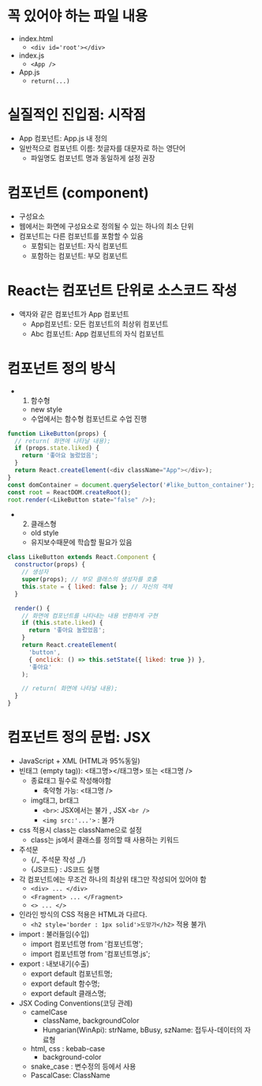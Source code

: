 # 꼭 있어야 하는 파일 내용

- index.html
  - `<div id='root'></div>`
- index.js
  - `<App />`
- App.js
  - `return(...)`

# 실질적인 진입점: 시작점

- App 컴포넌트: App.js 내 정의
- 일반적으로 컴포넌트 이름: 첫글자를 대문자로 하는 영단어
  - 파일명도 컴포넌트 명과 동일하게 설정 권장

# 컴포넌트 (component)

- 구성요소
- 웹에서는 화면에 구성요소로 정의될 수 있는 하나의 최소 단위
- 컴포넌트는 다른 컴포넌트를 포함할 수 있음
  - 포함되는 컴포넌트: 자식 컴포넌트
  - 포함하는 컴포넌트: 부모 컴포넌트

# React는 컴포넌트 단위로 소스코드 작성

- 액자와 같은 컴포넌트가 App 컴포넌트
  - App컴포넌트: 모든 컴포넌트의 최상위 컴포넌트
  - Abc 컴포넌트: App 컴포넌트의 자식 컴포넌트

# 컴포넌트 정의 방식

- 1. 함수형
  - new style
  - 수업에서는 함수형 컴포넌트로 수업 진행

```js
function LikeButton(props) {
  // return( 화면에 나타날 내용);
  if (props.state.liked) {
    return '좋아요 눌렀었음';
  }
  return React.createElement(<div className="App"></div>);
}
const domContainer = document.querySelector('#like_button_container');
const root = ReactDOM.createRoot();
root.render(<LikeButton state="false" />);
```

- 2. 클래스형
  - old style
  - 유지보수때문에 학습할 필요가 있음

```js
class LikeButton extends React.Component {
  constructor(props) {
    // 생성자
    super(props); // 부모 클래스의 생성자를 호출
    this.state = { liked: false }; // 자신의 객체
  }

  render() {
    // 화면에 컴포넌트를 나타내는 내용 반환하게 구현
    if (this.state.liked) {
      return '좋아요 눌렀었음';
    }
    return React.createElement(
      'button',
      { onclick: () => this.setState({ liked: true }) },
      '좋아요'
    );

    // return( 화면에 나타날 내용);
  }
}
```

# 컴포넌트 정의 문법: JSX

- JavaScript + XML (HTML과 95%동일)
- 빈태그 (empty tag)): <태그명></태그명> 또는 <태그명 />
  - 종료태그 필수로 작성해야함
    - 축약형 가능: <태그명 />
  - img태그, br태그
    - `<br>`: JSX에서는 불가 , JSX `<br />`
    - `<img src:'...'>` : 불가
- css 적용시 class는 className으로 설정
  - class는 js에서 클래스를 정의할 때 사용하는 키워드
- 주석문
  - {/_ 주석문 작성 _/}
  - {JS코드} : JS코드 실행
- 각 컴포넌트에는 무조건 하나의 최상위 태그만 작성되어 있어야 함
  - `<div> ... </div>`
  - `<Fragment> ... </Fragment>`
  - `<> ... </>`
- 인라인 방식의 CSS 적용은 HTML과 다르다.
  - `<h2 style='border : 1px solid'>도망가</h2>` 적용 불가\
- import : 불러들임(수입)
  - import 컴포넌트명 from '컴포넌트명';
  - import 컴포넌트명 from '컴포넌트명.js';
- export : 내보내기(수출)
  - export default 컴포넌트명;
  - export default 함수명;
  - export default 클래스명;
- JSX Coding Conventions(코딩 관례)
  - camelCase
    - className, backgroundColor
    - Hungarian(WinApi): strName, bBusy, szName: 접두사-데이터의 자료형
  - html, css : kebab-case
    - background-color
  - snake_case : 변수정의 등에서 사용
  - PascalCase: ClassName
